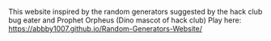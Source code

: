 This website inspired by the random generators suggested by the hack club bug eater and Prophet Orpheus (Dino mascot of hack club) 
Play here: https://abbby1007.github.io/Random-Generators-Website/
